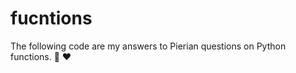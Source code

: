 # fucntions
The following code are my answers to Pierian questions on Python functions. :snake: :heart:
